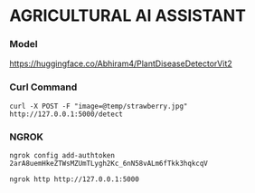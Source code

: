 # AGRICULTURAL AI ASSISTANT

### Model
https://huggingface.co/Abhiram4/PlantDiseaseDetectorVit2

### Curl Command
```
curl -X POST -F "image=@temp/strawberry.jpg" http://127.0.0.1:5000/detect
```

### NGROK
```
ngrok config add-authtoken 2arA8uemHkeZTWsMZUmTLygh2Kc_6nN58vALm6fTkk3hqkcqV
```
```
ngrok http http://127.0.0.1:5000
```
